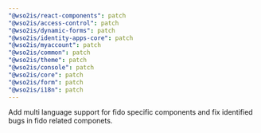 ```yaml
---
"@wso2is/react-components": patch
"@wso2is/access-control": patch
"@wso2is/dynamic-forms": patch
"@wso2is/identity-apps-core": patch
"@wso2is/myaccount": patch
"@wso2is/common": patch
"@wso2is/theme": patch
"@wso2is/console": patch
"@wso2is/core": patch
"@wso2is/form": patch
"@wso2is/i18n": patch
---
```


Add multi language support for fido specific components and fix identified bugs in fido related componets.
